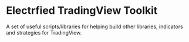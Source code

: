 # Electrfied TradingView Toolkit
A set of useful scripts/libraries for helping build other libraries, indicators and strategies for TradingView.
